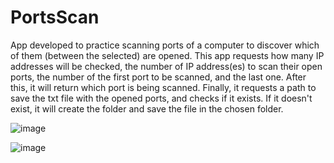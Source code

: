 # PortsScan
App developed to practice scanning ports of a computer to discover which of them (between the selected) are opened.
This app requests how many IP addresses will be checked, the number of IP address(es) to scan their open ports, the number of the first port to be scanned, and the last one. After this, it will return which port is being scanned. Finally, it requests a path to save the txt file with the opened ports, and checks if it exists. If it doesn't exist, it will create the folder and save the file in the chosen folder.

![image](https://github.com/Marcelofcdantas/PortsScan/assets/65692996/ba2aa6a2-714e-4a4a-8a49-109aa7a2945c)


![image](https://github.com/Marcelofcdantas/PortsScan/assets/65692996/bb32a127-f34c-4aa7-bbf3-cc73e5555d3c)
